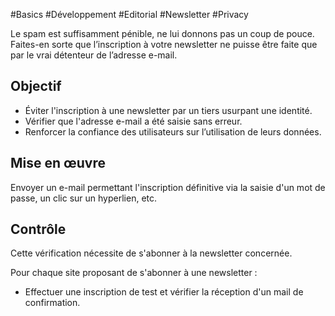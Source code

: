 
#Basics #Développement #Editorial #Newsletter #Privacy

Le spam est suffisamment pénible, ne lui donnons pas un coup de pouce. Faites-en sorte que l’inscription à votre newsletter ne puisse être faite que par le vrai détenteur de l’adresse e-mail.


## Objectif

* Éviter l'inscription à une newsletter par un tiers usurpant une identité.
* Vérifier que l'adresse e-mail a été saisie sans erreur.
* Renforcer la confiance des utilisateurs sur l’utilisation de leurs données.

## Mise en œuvre

Envoyer un e-mail permettant l'inscription définitive via la saisie d'un mot de passe, un clic sur un hyperlien, etc.

## Contrôle

Cette vérification nécessite de s'abonner à la newsletter concernée.

Pour chaque site proposant de s'abonner à une newsletter :

* Effectuer une inscription de test et vérifier la réception d'un mail de confirmation.


